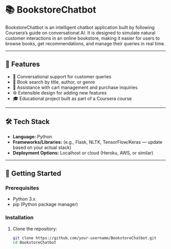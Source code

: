 # 📚 BookstoreChatbot  

BookstoreChatbot is an intelligent chatbot application built by following Coursera’s guide on conversational AI. It is designed to simulate natural customer interactions in an online bookstore, making it easier for users to browse books, get recommendations, and manage their queries in real time.  

---

## 🌟 Features
- 💬 Conversational support for customer queries  
- 📖 Book search by title, author, or genre  
- 🛒 Assistance with cart management and purchase inquiries  
- ⚙️ Extensible design for adding new features  
- 🎓 Educational project built as part of a Coursera course  

---

## 🛠️ Tech Stack
- **Language:** Python  
- **Frameworks/Libraries:** (e.g., Flask, NLTK, TensorFlow/Keras — update based on your actual stack)  
- **Deployment Options:** Localhost or cloud (Heroku, AWS, or similar)  

---

## 🚀 Getting Started

### Prerequisites
- Python 3.x  
- pip (Python package manager)  

### Installation
1. Clone the repository:  
   ```bash
   git clone https://github.com/your-username/BookstoreChatbot.git
   cd BookstoreChatbot

